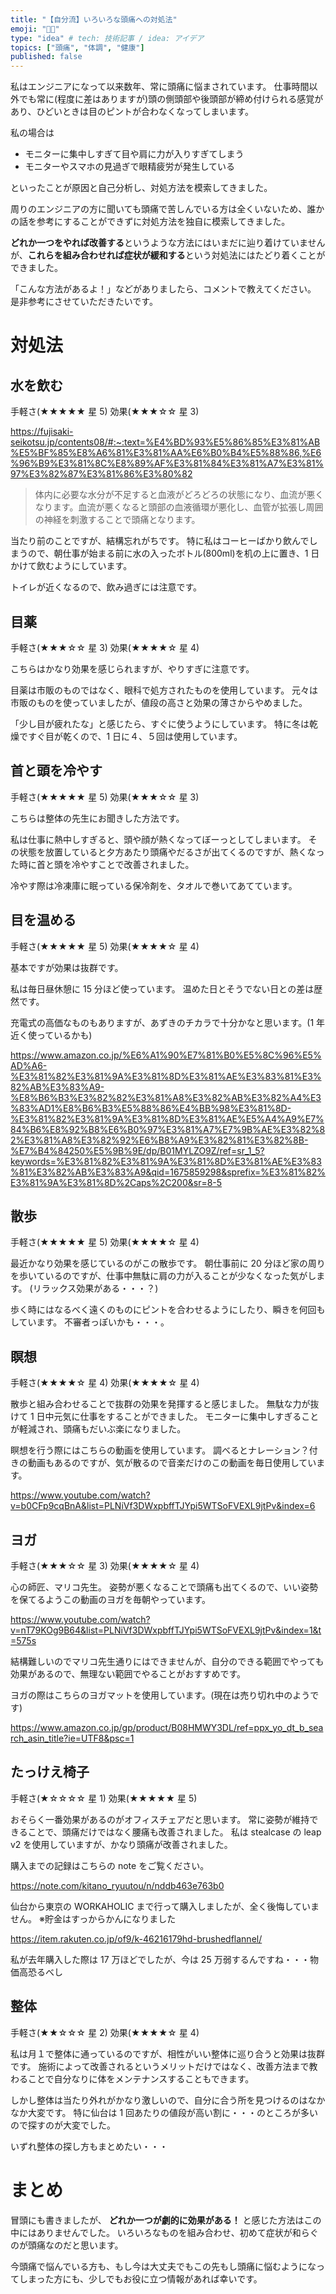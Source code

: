 ```yaml
---
title: "【自分流】いろいろな頭痛への対処法"
emoji: "😵‍💫"
type: "idea" # tech: 技術記事 / idea: アイデア
topics: ["頭痛", "体調", "健康"]
published: false
---
```


私はエンジニアになって以来数年、常に頭痛に悩まされています。
仕事時間以外でも常に(程度に差はありますが)頭の側頭部や後頭部が締め付けられる感覚があり、ひどいときは目のピントが合わなくなってしまいます。

私の場合は

-   モニターに集中しすぎて目や肩に力が入りすぎてしまう
-   モニターやスマホの見過ぎで眼精疲労が発生している

といったことが原因と自己分析し、対処方法を模索してきました。

周りのエンジニアの方に聞いても頭痛で苦しんでいる方は全くいないため、誰かの話を参考にすることができずに対処方法を独自に模索してきました。

**どれか一つをやれば改善する**というような方法にはいまだに辿り着けていませんが、**これらを組み合わせれば症状が緩和する**という対処法にはたどり着くことができました。

「こんな方法があるよ！」などがありましたら、コメントで教えてください。
是非参考にさせていただきたいです。

# 対処法

## 水を飲む

手軽さ(★★★★★ 星 5)
効果(★★★☆☆ 星 3)

https://fujisaki-seikotsu.jp/contents08/#:~:text=%E4%BD%93%E5%86%85%E3%81%AB%E5%BF%85%E8%A6%81%E3%81%AA%E6%B0%B4%E5%88%86,%E6%96%B9%E3%81%8C%E8%89%AF%E3%81%84%E3%81%A7%E3%81%97%E3%82%87%E3%81%86%E3%80%82

> 体内に必要な水分が不足すると血液がどろどろの状態になり、血流が悪くなります。血流が悪くなると頭部の血液循環が悪化し、血管が拡張し周囲の神経を刺激することで頭痛となります。

当たり前のことですが、結構忘れがちです。
特に私はコーヒーばかり飲んでしまうので、朝仕事が始まる前に水の入ったボトル(800ml)を机の上に置き、1 日かけて飲むようにしています。

トイレが近くなるので、飲み過ぎには注意です。

## 目薬

手軽さ(★★★☆☆ 星 3)
効果(★★★★☆ 星 4)

こちらはかなり効果を感じられますが、やりすぎに注意です。

目薬は市販のものではなく、眼科で処方されたものを使用しています。
元々は市販のものを使っていましたが、値段の高さと効果の薄さからやめました。

「少し目が疲れたな」と感じたら、すぐに使うようにしています。
特に冬は乾燥ですぐ目が乾くので、1 日に４、５回は使用しています。

## 首と頭を冷やす

手軽さ(★★★★★ 星 5)
効果(★★★☆☆ 星 3)

こちらは整体の先生にお聞きした方法です。

私は仕事に熱中しすぎると、頭や顔が熱くなってぼーっとしてしまいます。
その状態を放置していると夕方あたり頭痛やだるさが出てくるのですが、熱くなった時に首と頭を冷やすことで改善されました。

冷やす際は冷凍庫に眠っている保冷剤を、タオルで巻いてあてています。

## 目を温める

手軽さ(★★★★★ 星 5)
効果(★★★★☆ 星 4)

基本ですが効果は抜群です。

私は毎日昼休憩に 15 分ほど使っています。
温めた日とそうでない日との差は歴然です。

充電式の高価なものもありますが、あずきのチカラで十分かなと思います。(1 年近く使っているかも)

https://www.amazon.co.jp/%E6%A1%90%E7%81%B0%E5%8C%96%E5%AD%A6-%E3%81%82%E3%81%9A%E3%81%8D%E3%81%AE%E3%83%81%E3%82%AB%E3%83%A9-%E8%B6%B3%E3%82%82%E3%81%A8%E3%82%AB%E3%82%A4%E3%83%AD1%E8%B6%B3%E5%88%86%E4%BB%98%E3%81%8D-%E3%81%82%E3%81%9A%E3%81%8D%E3%81%AE%E5%A4%A9%E7%84%B6%E8%92%B8%E6%B0%97%E3%81%A7%E7%9B%AE%E3%82%82%E3%81%A8%E3%82%92%E6%B8%A9%E3%82%81%E3%82%8B-%E7%B4%84250%E5%9B%9E/dp/B01MYLZO9Z/ref=sr_1_5?keywords=%E3%81%82%E3%81%9A%E3%81%8D%E3%81%AE%E3%83%81%E3%82%AB%E3%83%A9&qid=1675859298&sprefix=%E3%81%82%E3%81%9A%E3%81%8D%2Caps%2C200&sr=8-5

## 散歩

手軽さ(★★★★★ 星 5)
効果(★★★★☆ 星 4)

最近かなり効果を感じているのがこの散歩です。
朝仕事前に 20 分ほど家の周りを歩いているのですが、仕事中無駄に肩の力が入ることが少なくなった気がします。
(リラックス効果がある・・・？)

歩く時にはなるべく遠くのものにピントを合わせるようにしたり、瞬きを何回もしています。
不審者っぽいかも・・・。

## 瞑想

手軽さ(★★★★☆ 星 4)
効果(★★★★☆ 星 4)

散歩と組み合わせることで抜群の効果を発揮すると感じました。
無駄な力が抜けて 1 日中元気に仕事をすることができました。
モニターに集中しすぎることが軽減され、頭痛もだいぶ楽になりました。

瞑想を行う際にはこちらの動画を使用しています。
調べるとナレーション？付きの動画もあるのですが、気が散るので音楽だけのこの動画を毎日使用しています。

https://www.youtube.com/watch?v=b0CFp9cqBnA&list=PLNiVf3DWxpbffTJYpi5WTSoFVEXL9jtPv&index=6

## ヨガ

手軽さ(★★★☆☆ 星 3)
効果(★★★★☆ 星 4)

心の師匠、マリコ先生。
姿勢が悪くなることで頭痛も出てくるので、いい姿勢を保てるようこの動画のヨガを毎朝やっています。

https://www.youtube.com/watch?v=nT79KOg9B64&list=PLNiVf3DWxpbffTJYpi5WTSoFVEXL9jtPv&index=1&t=575s

結構難しいのでマリコ先生通りにはできませんが、自分のできる範囲でやっても効果があるので、無理ない範囲でやることがおすすめです。

ヨガの際はこちらのヨガマットを使用しています。(現在は売り切れ中のようです)

https://www.amazon.co.jp/gp/product/B08HMWY3DL/ref=ppx_yo_dt_b_search_asin_title?ie=UTF8&psc=1

## たっけえ椅子

手軽さ(★☆☆☆☆ 星 1)
効果(★★★★★ 星 5)

おそらく一番効果があるのがオフィスチェアだと思います。
常に姿勢が維持できることで、頭痛だけではなく腰痛も改善されました。
私は stealcase の leap v2 を使用していますが、かなり頭痛が改善されました。

購入までの記録はこちらの note をご覧ください。

https://note.com/kitano_ryuutou/n/nddb463e763b0

仙台から東京の WORKAHOLIC まで行って購入しましたが、全く後悔していません。
※貯金はすっからかんになりました

https://item.rakuten.co.jp/of9/k-46216179hd-brushedflannel/

私が去年購入した際は 17 万ほどでしたが、今は 25 万弱するんですね・・・物価高恐るべし

## 整体

手軽さ(★★☆☆☆ 星 2)
効果(★★★★☆ 星 4)

私は月１で整体に通っているのですが、相性がいい整体に巡り合うと効果は抜群です。
施術によって改善されるというメリットだけではなく、改善方法まで教わることで自分なりに体をメンテナンスすることもできます。

しかし整体は当たり外れがかなり激しいので、自分に合う所を見つけるのはなかなか大変です。
特に仙台は 1 回あたりの値段が高い割に・・・のところが多いので探すのが大変でした。

いずれ整体の探し方もまとめたい・・・

# まとめ

冒頭にも書きましたが、 **どれか一つが劇的に効果がある！** と感じた方法はこの中にはありませんでした。
いろいろなものを組み合わせ、初めて症状が和らぐのが頭痛なのだと思います。

今頭痛で悩んでいる方も、もし今は大丈夫でもこの先もし頭痛に悩むようになってしまった方にも、少しでもお役に立つ情報があれば幸いです。
